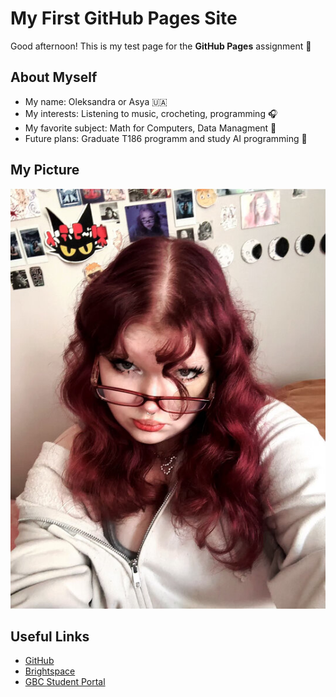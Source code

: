# My First GitHub Pages Site

Good afternoon! This is my test page for the **GitHub Pages** assignment 🌟

## About Myself
- My name: Oleksandra or Asya 🇺🇦
- My interests: Listening to music, crocheting, programming 🎧
- My favorite subject: Math for Computers, Data Managment 📖
- Future plans: Graduate T186 programm and study AI programming 🤖

## My Picture
![Me](mypicture.jpg)

## Useful Links
- [GitHub](https://github.com/)
- [Brightspace](https://learn.georgebrown.ca/d2l/home)
- [GBC Student Portal](https://www.georgebrown.ca/portal)
